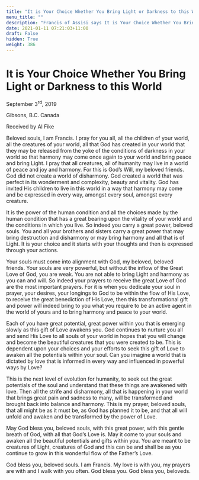 ```yaml
---
title: "It is Your Choice Whether You Bring Light or Darkness to this World"
menu_title: ""
description: "Francis of Assisi says It is Your Choice Whether You Bring Light or Darkness to this World"
date: 2021-01-11 07:21:03+11:00
draft: False
hidden: True
weight: 386
---
```

# It is Your Choice Whether You Bring Light or Darkness to this World

September 3<sup>rd</sup>, 2019

Gibsons, B.C. Canada

Received by Al Fike

Beloved souls, I am Francis. I pray for you all, all the children of your world, all the creatures of your world, all that God has created in your world that they may be released from the yoke of the conditions of darkness in your world so that harmony may come once again to your world and bring peace and bring Light. I pray that all creatures, all of humanity may live in a world of peace and joy and harmony. For this is God’s Will, my beloved friends. God did not create a world of disharmony. God created a world that was perfect in its wonderment and complexity, beauty and vitality. God has invited His children to live in this world in a way that harmony may come and be expressed in every way, amongst every soul, amongst every creature. 

It is the power of the human condition and all the choices made by the human condition that has a great bearing upon the vitality of your world and the conditions in which you live. So indeed you carry a great power, beloved souls. You and all your brothers and sisters carry a great power that may bring destruction and disharmony or may bring harmony and all that is of Light. It is your choice and it starts with your thoughts and then is expressed through your actions. 

Your souls must come into alignment with God, my beloved, beloved friends. Your souls are very powerful, but without the inflow of the Great Love of God, you are weak. You are not able to bring Light and harmony as you can and will. So indeed your prayers to receive the great Love of God are the most important prayers. For it is when you dedicate your soul in prayer, your desires, your longings to God to be within the flow of His Love, to receive the great benediction of His Love, then this transformational gift and power will indeed bring to you what you require to be an active agent in the world of yours and to bring harmony and peace to your world. 

Each of you have great potential, great power within you that is emerging slowly as this gift of Love awakens you. God continues to nurture you all and send His Love to all souls of your world in hopes that you will change and become the beautiful creatures that you were created to be. This is dependent upon your choices and your efforts to seek this gift of Love to awaken all the potentials within your soul. Can you imagine a world that is dictated by love that is informed in every way and influenced in powerful ways by Love? 

This is the next level of evolution for humanity, to seek out the great potentials of the soul and understand that these things are awakened with love. Then all the strife and disharmony, all that is happening in your world that brings great pain and sadness to many, will be transformed and brought back into balance and harmony. This is my prayer, beloved souls, that all might be as it must be, as God has planned it to be, and that all will unfold and awaken and be transformed by the power of Love. 

May God bless you, beloved souls, with this great power, with this gentle breath of God, with all that God’s Love is. May it come to your souls and awaken all the beautiful potentials and gifts within you. You are meant to be creatures of Light, creatures of God and this can be and shall be as you continue to grow in this wonderful flow of the Father’s Love. 

God bless you, beloved souls. I am Francis. My love is with you, my prayers are with and I walk with you often. God bless you. God bless you, beloveds.